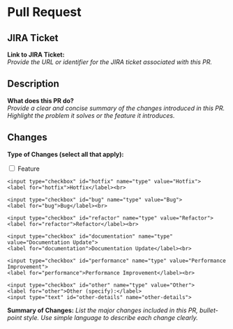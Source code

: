 # Pull Request

## JIRA Ticket
**Link to JIRA Ticket:**  
_Provide the URL or identifier for the JIRA ticket associated with this PR._

## Description
**What does this PR do?**  
_Provide a clear and concise summary of the changes introduced in this PR. Highlight the problem it solves or the feature it introduces._

## Changes
**Type of Changes (select all that apply):**
<form>
    <input type="checkbox" id="feature" name="type" value="Feature">
    <label for="feature">Feature</label><br>

    <input type="checkbox" id="hotfix" name="type" value="Hotfix">
    <label for="hotfix">Hotfix</label><br>

    <input type="checkbox" id="bug" name="type" value="Bug">
    <label for="bug">Bug</label><br>

    <input type="checkbox" id="refactor" name="type" value="Refactor">
    <label for="refactor">Refactor</label><br>

    <input type="checkbox" id="documentation" name="type" value="Documentation Update">
    <label for="documentation">Documentation Update</label><br>

    <input type="checkbox" id="performance" name="type" value="Performance Improvement">
    <label for="performance">Performance Improvement</label><br>

    <input type="checkbox" id="other" name="type" value="Other">
    <label for="other">Other (specify):</label>
    <input type="text" id="other-details" name="other-details">
</form>


**Summary of Changes:**
_List the major changes included in this PR, bullet-point style. Use simple language to describe each change clearly._
